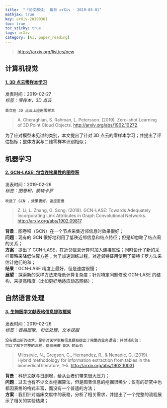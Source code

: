 ```yaml
---
title:  "「论文解读」 每日 arXiv · 2019-03-01"
mathjax: true
key: arXiv-20190301
toc: true
toc_sticky: true
tags: arXiv
category: [AI, paper_reading]
---
```


><https://arxiv.org/list/cs/new>  




## 计算机视觉
#### [1. 3D 点云零样本学习](http://cn.arxiv.org/abs/1902.10272)
发表时间：2019-02-27     
*标签：零样本，3D 点云*  

    首次在 3D 点云上应用零样本  

<!--more-->

>A. Cheraghian, S. Rahman, L. Petersson. (2019). Zero-shot Learning of 3D Point Cloud Objects. <http://arxiv.org/abs/1902.10272>.  

为了应对模型未见过的类别，本文提出了针对 3D 点云的零样本学习；并提出了评估指标；整体方案与二维零样本识别相似；  


## 机器学习

#### [2. GCN-LASE: 包含连接属性的图卷积](http://cn.arxiv.org/abs/1902.09817)  
发表时间：2019-02-26   
*标签：图卷积，蒙特卡罗*    

    改进了 GCN ，效果更好，速度更慢

>Z. Li, L. Zhang, G. Song. (2019). GCN-LASE: Towards Adequately Incorporating Link Attributes in Graph Convolutional Networks. <http://arxiv.org/abs/1902.09817>.   

**背景**：图卷积（GCN）在一个节点采集近邻信息时效果很好；  
**问题**：现有的 GCN 很好地利用了低秩近邻信息和结点特征；但是却忽略了结点间的关系；  
**方案**：提出了 GCN-LASE，在近邻信息计算时加入连接属性；同时设计了新的采样策略来降低估算方差；为了加速训练过程，对近邻特征用使用了蒙特卡罗方法来估计他们的和；    
**结果**：GCN-LASE 精度上最好，但是速度很慢；  
**展望**：探索新的采样方法来降低计算复杂度；针对特定问题修改 GCN-LASE 的结构，来提高精度（比如更好地适应动态网络）；  



## 自然语言处理
#### [3. 生物医学文献表格信息提取框架](http://cn.arxiv.org/abs/1902.10031)  
发表时间：2019-02-26   
*标签：表格提取，句法处理，文本挖掘*    

    没有提出新的技术，是针对医学表格信息提取给出了完整的业务逻辑；并付诸实验；  
    可以了解下完整的流程，借鉴来做 OCR 的业务  

>Milosevic, N., Gregson, C., Hernandez, R., & Nenadic, G. (2019). Hybrid methodology for information extraction from tables in the biomedical literature, 1–5. <http://arxiv.org/abs/1902.10031>.  

**背景**：科研文献与日剧增，给从业者们带来很大压力；  
**问题**：过去也有不少文本挖掘算法，但是图表信息的挖掘很稀少；仅有的研究中也都因表格的格式丰富，而没有一个普适的方法；  
**方案**：我们针对临床文献中的表格，分析了相关需求，并提出了一个完整的流程展示了相关的实验结果；  
